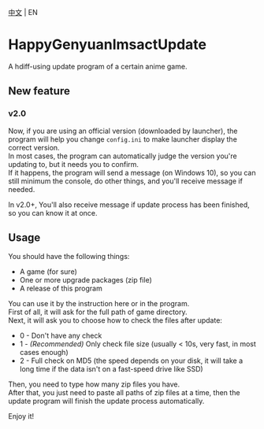 [中文](https://github.com/YYHEggEgg/HappyGenyuanImsactUpdate/blob/main/README_CN.md) | EN

# HappyGenyuanImsactUpdate
A hdiff-using update program of a certain anime game.

## New feature
### v2.0
Now, if you are using an official version (downloaded by launcher), the program will help you change `config.ini` to make launcher display the correct version.    
In most cases, the program can automatically judge the version you're updating to, but it needs you to confirm.    
If it happens, the program will send a message (on Windows 10), so you can still minimum the console, do other things, and you'll receive message if needed.    

In v2.0+, You'll also receive message if update process has been finished, so you can know it at once.

## Usage
You should have the following things:

- A game (for sure)
- One or more upgrade packages (zip file)
- A release of this program

You can use it by the instruction here or in the program.     
First of all, it will ask for the full path of game directory.      
Next, it will ask you to choose how to check the files after update:   
- 0 - Don't have any check
- 1 - _(Recommended)_ Only check file size (usually < 10s, very fast, in most cases enough)
- 2 - Full check on MD5 (the speed depends on your disk, it will take a long time if the data isn't on a fast-speed drive like SSD)

Then, you need to type how many zip files you have.     
After that, you just need to paste all paths of zip files at a time, then the update program will finish the update process automatically.

Enjoy it!
